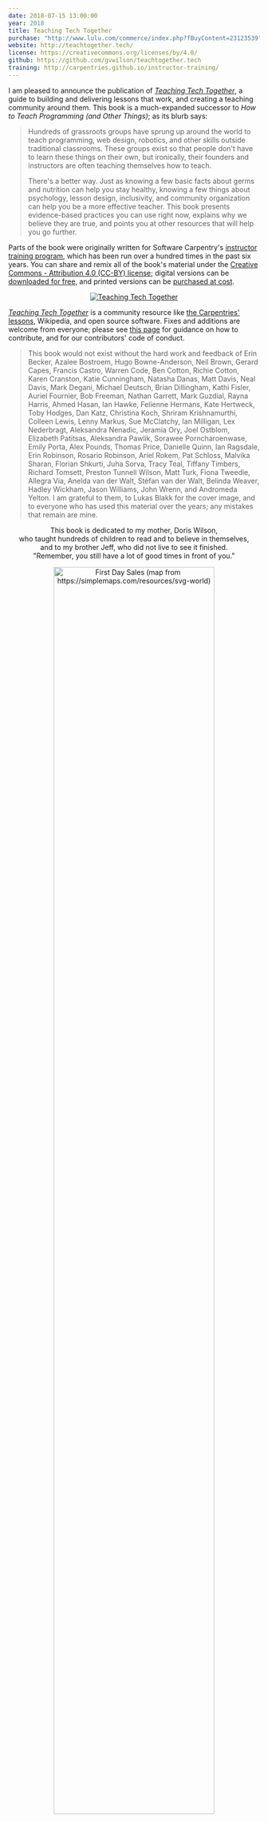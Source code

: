 ```yaml
---
date: 2018-07-15 13:00:00
year: 2018
title: Teaching Tech Together
purchase: "http://www.lulu.com/commerce/index.php?fBuyContent=23123539"
website: http://teachtogether.tech/
license: https://creativecommons.org/licenses/by/4.0/
github: https://github.com/gvwilson/teachtogether.tech
training: http://carpentries.github.io/instructor-training/
---
```


I am pleased to announce the publication of *[Teaching Tech
Together]({{page.website}})*, a guide to building and delivering
lessons that work, and creating a teaching community around them.
This book is a much-expanded successor to *How to Teach Programming
(and Other Things)*; as its blurb says:

> Hundreds of grassroots groups have sprung up around the world to
> teach programming, web design, robotics, and other skills outside
> traditional classrooms.  These groups exist so that people don't
> have to learn these things on their own, but ironically, their
> founders and instructors are often teaching themselves how to teach.
>
> There's a better way. Just as knowing a few basic facts about germs
> and nutrition can help you stay healthy, knowing a few things about
> psychology, lesson design, inclusivity, and community organization
> can help you be a more effective teacher. This book presents
> evidence-based practices you can use right now, explains why we
> believe they are true, and points you at other resources that will
> help you go further.

Parts of the book were originally written for Software Carpentry's
[instructor training program]({{page.training}}), which has been run
over a hundred times in the past six years.  You can share and remix
all of the book's material under the [Creative Commons - Attribution
4.0 (CC-BY) license]({{page.license}}); digital versions can be
[downloaded for free]({{page.website}}), and printed versions can be
[purchased at cost]({{page.purchase}}).

<div align="center">
<p>
  <a title="Teaching Tech Together" href="{{page.website}}">
    <img src="{{'/files/2018/07/t3-cover.png' | relative_url}}" alt="Teaching Tech Together" />
  </a>
</p>
</div>

*[Teaching Tech Together]({{page.website}})* is a community resource
like [the Carpentries' lessons](https://carpentries.org/), Wikipedia,
and open source software.  Fixes and additions are welcome from
everyone; please see [this page]({{page.website}}/joining.html) for
guidance on how to contribute, and for our contributors' code of
conduct.

> This book would not exist without the hard work and feedback of Erin
> Becker, Azalee Bostroem, Hugo Bowne-Anderson, Neil Brown, Gerard
> Capes, Francis Castro, Warren Code, Ben Cotton, Richie Cotton, Karen
> Cranston, Katie Cunningham, Natasha Danas, Matt Davis, Neal Davis,
> Mark Degani, Michael Deutsch, Brian Dillingham, Kathi Fisler, Auriel
> Fournier, Bob Freeman, Nathan Garrett, Mark Guzdial, Rayna Harris,
> Ahmed Hasan, Ian Hawke, Felienne Hermans, Kate Hertweck, Toby Hodges,
> Dan Katz, Christina Koch, Shriram Krishnamurthi, Colleen Lewis, Lenny
> Markus, Sue McClatchy, Ian Milligan, Lex Nederbragt, Aleksandra
> Nenadic, Jeramia Ory, Joel Ostblom, Elizabeth Patitsas, Aleksandra
> Pawlik, Sorawee Porncharoenwase, Emily Porta, Alex Pounds, Thomas
> Price, Danielle Quinn, Ian Ragsdale, Erin Robinson, Rosario Robinson,
> Ariel Rokem, Pat Schloss, Malvika Sharan, Florian Shkurti, Juha Sorva,
> Tracy Teal, Tiffany Timbers, Richard Tomsett, Preston Tunnell Wilson,
> Matt Turk, Fiona Tweedie, Allegra Via, Anelda van der Walt, Stéfan van
> der Walt, Belinda Weaver, Hadley Wickham, Jason Williams, John Wrenn,
> and Andromeda Yelton. I am grateful to them, to Lukas Blakk for the
> cover image, and to everyone who has used this material over the
> years; any mistakes that remain are mine.

<div align="center">
  <p>
    This book is dedicated to my mother, Doris Wilson,
    <br/>
    who taught hundreds of children to read and to believe in themselves,
    <br/>
    and to my brother Jeff, who did not live to see it finished.
    <br/>
    "Remember, you still have a lot of good times in front of you."
  </p>
</div>

<div align="center">
<p>
  <img src="{{'/files/2018/07/t3-sales.svg' | relative_url}}" width="80%" alt="First Day Sales (map from https://simplemaps.com/resources/svg-world)" />
</p>
<p>
  Paperback Sales to Date.
  <br/>
  (If you bought a copy and your country isn't marked, please let me know.)
</p>
</div>
